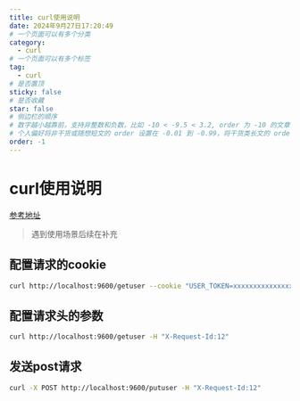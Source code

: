 ```yaml
---
title: curl使用说明
date: 2024年9月27日17:20:49
# 一个页面可以有多个分类
category:
  - curl
# 一个页面可以有多个标签
tag:
  - curl
# 是否置顶
sticky: false
# 是否收藏
star: false
# 侧边栏的顺序
# 数字越小越靠前，支持非整数和负数，比如 -10 < -9.5 < 3.2, order 为 -10 的文章会最靠上。
# 个人偏好将非干货或随想短文的 order 设置在 -0.01 到 -0.99，将干货类长文的 order 设置在 -1 到负无穷。每次新增文章都会在上一篇的基础上递减 order 值。
order: -1
---
```


# curl使用说明
[参考地址](https://catonmat.net/cookbooks/curl)

> 遇到使用场景后续在补充

## 配置请求的cookie
```bash
curl http://localhost:9600/getuser --cookie "USER_TOKEN=xxxxxxxxxxxxxxxxxx"
```
## 配置请求头的参数
```bash
curl http://localhost:9600/getuser -H "X-Request-Id:12"
```
## 发送post请求
```bash
curl -X POST http://localhost:9600/putuser -H "X-Request-Id:12"
```
